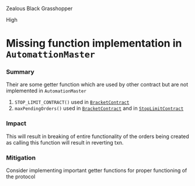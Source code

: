 Zealous Black Grasshopper

High

# Missing function implementation in `AutomattionMaster`

### Summary

Their are some getter function which are used by other contract but are not implemented in `AutomationMaster`
1. `STOP_LIMIT_CONTRACT()` used in [`BracketContract`](https://github.com/sherlock-audit/2024-11-oku/blob/main/oku-custom-order-types/contracts/automatedTrigger/Bracket.sol#L163)
2. `maxPendingOrders()` used in [`BracketContract`](https://github.com/sherlock-audit/2024-11-oku/blob/main/oku-custom-order-types/contracts/automatedTrigger/Bracket.sol#L463) and in [`StopLimitContract`](https://github.com/sherlock-audit/2024-11-oku/blob/main/oku-custom-order-types/contracts/automatedTrigger/StopLimit.sol#L321)

### Impact

This will result in breaking of entire functionality of the orders being created as calling this function will result in reverting txn.

### Mitigation

Consider implementing important getter functions for proper functioning of the protocol 